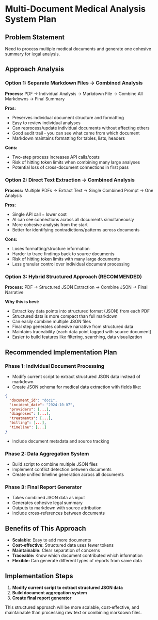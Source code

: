 # Multi-Document Medical Analysis System Plan

## Problem Statement
Need to process multiple medical documents and generate one cohesive summary for legal analysis.

## Approach Analysis

### Option 1: Separate Markdown Files → Combined Analysis
**Process:** PDF → Individual Analysis → Markdown File → Combine All Markdowns → Final Summary

**Pros:**
- Preserves individual document structure and formatting
- Easy to review individual analyses
- Can reprocess/update individual documents without affecting others
- Good audit trail - you can see what came from which document
- Markdown maintains formatting for tables, lists, headers

**Cons:**
- Two-step process increases API calls/costs
- Risk of hitting token limits when combining many large analyses
- Potential loss of cross-document connections in first pass

### Option 2: Direct Text Extraction → Combined Analysis
**Process:** Multiple PDFs → Extract Text → Single Combined Prompt → One Analysis

**Pros:**
- Single API call = lower cost
- AI can see connections across all documents simultaneously
- More cohesive analysis from the start
- Better for identifying contradictions/patterns across documents

**Cons:**
- Loses formatting/structure information
- Harder to trace findings back to source documents
- Risk of hitting token limits with many large documents
- Less granular control over individual document processing

### Option 3: Hybrid Structured Approach (RECOMMENDED)
**Process:** PDF → Structured JSON Extraction → Combine JSON → Final Narrative

**Why this is best:**
- Extract key data points into structured format (JSON) from each PDF
- Structured data is more compact than full markdown
- Can easily combine multiple JSON files
- Final step generates cohesive narrative from structured data
- Maintains traceability (each data point tagged with source document)
- Easier to build features like filtering, searching, data visualization

## Recommended Implementation Plan

### Phase 1: Individual Document Processing
- Modify current script to extract structured JSON data instead of markdown
- Create JSON schema for medical data extraction with fields like:
```json
{
  "document_id": "doc1",
  "incident_date": "2024-10-07",
  "providers": [...],
  "diagnoses": [...],
  "treatments": [...],
  "billing": [...],
  "timeline": [...]
}
```
- Include document metadata and source tracking

### Phase 2: Data Aggregation System
- Build script to combine multiple JSON files
- Implement conflict detection between documents
- Create unified timeline generation across all documents

### Phase 3: Final Report Generator
- Takes combined JSON data as input
- Generates cohesive legal summary
- Outputs to markdown with source attribution
- Include cross-references between documents

## Benefits of This Approach
- **Scalable:** Easy to add more documents
- **Cost-effective:** Structured data uses fewer tokens
- **Maintainable:** Clear separation of concerns
- **Traceable:** Know which document contributed which information
- **Flexible:** Can generate different types of reports from same data

## Implementation Steps
1. **Modify current script to extract structured JSON data**
2. **Build document aggregation system**
3. **Create final report generator**

This structured approach will be more scalable, cost-effective, and maintainable than processing raw text or combining markdown files.